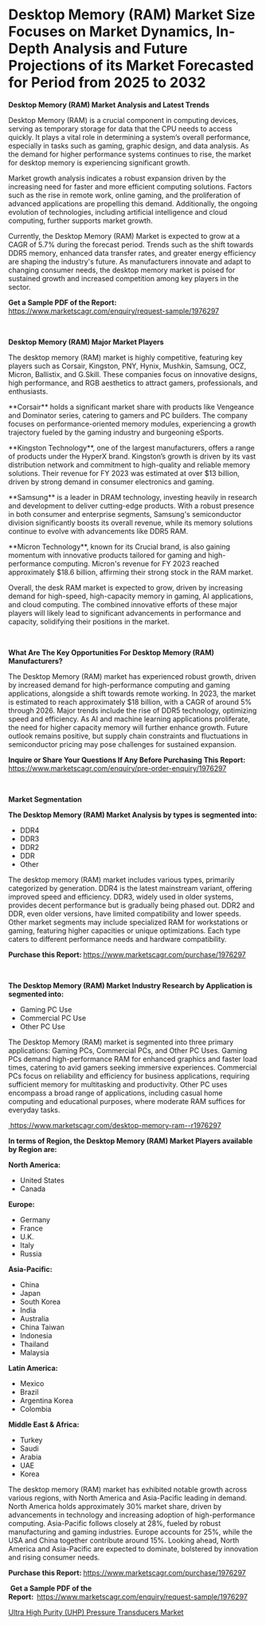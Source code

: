 <p><h1>Desktop Memory (RAM) Market Size Focuses on Market Dynamics, In-Depth Analysis and Future Projections of its Market Forecasted for Period from 2025 to 2032</h1></p><p><strong>Desktop Memory (RAM) Market Analysis and Latest Trends</strong></p>
<p><p>Desktop Memory (RAM) is a crucial component in computing devices, serving as temporary storage for data that the CPU needs to access quickly. It plays a vital role in determining a system’s overall performance, especially in tasks such as gaming, graphic design, and data analysis. As the demand for higher performance systems continues to rise, the market for desktop memory is experiencing significant growth.</p><p>Market growth analysis indicates a robust expansion driven by the increasing need for faster and more efficient computing solutions. Factors such as the rise in remote work, online gaming, and the proliferation of advanced applications are propelling this demand. Additionally, the ongoing evolution of technologies, including artificial intelligence and cloud computing, further supports market growth.</p><p>Currently, the Desktop Memory (RAM) Market is expected to grow at a CAGR of 5.7% during the forecast period. Trends such as the shift towards DDR5 memory, enhanced data transfer rates, and greater energy efficiency are shaping the industry's future. As manufacturers innovate and adapt to changing consumer needs, the desktop memory market is poised for sustained growth and increased competition among key players in the sector.</p></p>
<p><strong>Get a Sample PDF of the Report:&nbsp;</strong> <a href="https://www.marketscagr.com/enquiry/request-sample/1976297?utm_campaign=2265&utm_medium=2&utm_source=Github&utm_content=ia&utm_term=13022025&utm_id=desktop-memory-ram">https://www.marketscagr.com/enquiry/request-sample/1976297</a></p>
<p>&nbsp;</p>
<p><strong>Desktop Memory (RAM) Major Market Players</strong></p>
<p><p>The desktop memory (RAM) market is highly competitive, featuring key players such as Corsair, Kingston, PNY, Hynix, Mushkin, Samsung, OCZ, Micron, Ballistix, and G.Skill. These companies focus on innovative designs, high performance, and RGB aesthetics to attract gamers, professionals, and enthusiasts.</p><p>**Corsair** holds a significant market share with products like Vengeance and Dominator series, catering to gamers and PC builders. The company focuses on performance-oriented memory modules, experiencing a growth trajectory fueled by the gaming industry and burgeoning eSports. </p><p>**Kingston Technology**, one of the largest manufacturers, offers a range of products under the HyperX brand. Kingston’s growth is driven by its vast distribution network and commitment to high-quality and reliable memory solutions. Their revenue for FY 2023 was estimated at over $13 billion, driven by strong demand in consumer electronics and gaming.</p><p>**Samsung** is a leader in DRAM technology, investing heavily in research and development to deliver cutting-edge products. With a robust presence in both consumer and enterprise segments, Samsung's semiconductor division significantly boosts its overall revenue, while its memory solutions continue to evolve with advancements like DDR5 RAM.</p><p>**Micron Technology**, known for its Crucial brand, is also gaining momentum with innovative products tailored for gaming and high-performance computing. Micron's revenue for FY 2023 reached approximately $18.6 billion, affirming their strong stock in the RAM market.</p><p>Overall, the desk RAM market is expected to grow, driven by increasing demand for high-speed, high-capacity memory in gaming, AI applications, and cloud computing. The combined innovative efforts of these major players will likely lead to significant advancements in performance and capacity, solidifying their positions in the market.</p></p>
<p>&nbsp;</p>
<p><strong>What Are The Key Opportunities For Desktop Memory (RAM) Manufacturers?</strong></p>
<p><p>The Desktop Memory (RAM) market has experienced robust growth, driven by increased demand for high-performance computing and gaming applications, alongside a shift towards remote working. In 2023, the market is estimated to reach approximately $18 billion, with a CAGR of around 5% through 2026. Major trends include the rise of DDR5 technology, optimizing speed and efficiency. As AI and machine learning applications proliferate, the need for higher capacity memory will further enhance growth. Future outlook remains positive, but supply chain constraints and fluctuations in semiconductor pricing may pose challenges for sustained expansion.</p></p>
<p><strong>Inquire or Share Your Questions If Any Before Purchasing This Report:</strong> <a href="https://www.marketscagr.com/enquiry/pre-order-enquiry/1976297?utm_campaign=2265&utm_medium=2&utm_source=Github&utm_content=ia&utm_term=13022025&utm_id=desktop-memory-ram">https://www.marketscagr.com/enquiry/pre-order-enquiry/1976297</a></p>
<p>&nbsp;</p>
<p><strong>Market Segmentation</strong></p>
<p><strong>The Desktop Memory (RAM) Market Analysis by types is segmented into:</strong></p>
<p><ul><li>DDR4</li><li>DDR3</li><li>DDR2</li><li>DDR</li><li>Other</li></ul></p>
<p><p>The desktop memory (RAM) market includes various types, primarily categorized by generation. DDR4 is the latest mainstream variant, offering improved speed and efficiency. DDR3, widely used in older systems, provides decent performance but is gradually being phased out. DDR2 and DDR, even older versions, have limited compatibility and lower speeds. Other market segments may include specialized RAM for workstations or gaming, featuring higher capacities or unique optimizations. Each type caters to different performance needs and hardware compatibility.</p></p>
<p><strong>Purchase this Report:&nbsp;</strong><a href="https://www.marketscagr.com/purchase/1976297?utm_campaign=2265&utm_medium=2&utm_source=Github&utm_content=ia&utm_term=13022025&utm_id=desktop-memory-ram">https://www.marketscagr.com/purchase/1976297</a></p>
<p>&nbsp;</p>
<p><strong>The Desktop Memory (RAM) Market Industry Research by Application is segmented into:</strong></p>
<p><ul><li>Gaming PC Use</li><li>Commercial PC Use</li><li>Other PC Use</li></ul></p>
<p><p>The Desktop Memory (RAM) market is segmented into three primary applications: Gaming PCs, Commercial PCs, and Other PC Uses. Gaming PCs demand high-performance RAM for enhanced graphics and faster load times, catering to avid gamers seeking immersive experiences. Commercial PCs focus on reliability and efficiency for business applications, requiring sufficient memory for multitasking and productivity. Other PC uses encompass a broad range of applications, including casual home computing and educational purposes, where moderate RAM suffices for everyday tasks.</p></p>
<p><a href="https://www.marketscagr.com/desktop-memory-ram--r1976297?utm_campaign=2265&utm_medium=2&utm_source=Github&utm_content=ia&utm_term=13022025&utm_id=desktop-memory-ram">&nbsp;https://www.marketscagr.com/desktop-memory-ram--r1976297</a></p>
<p><strong>In terms of Region, the Desktop Memory (RAM) Market Players available by Region are:</strong></p>
<p>
    <p> <strong> North America: </strong>
        <ul>
            <li>United States</li>
            <li>Canada</li>
        </ul>
        </p> 
    <p> <strong> Europe: </strong>
        <ul>
            <li>Germany</li>
            <li>France</li>
            <li>U.K.</li>
            <li>Italy</li>
            <li>Russia</li>
        </ul>
        </p> 
    <p> <strong> Asia-Pacific: </strong>
        <ul>
            <li>China</li>
            <li>Japan</li>
            <li>South Korea</li>
            <li>India</li>
            <li>Australia</li>
            <li>China Taiwan</li>
            <li>Indonesia</li>
            <li>Thailand</li>
            <li>Malaysia</li>
        </ul>
        </p> 
    <p> <strong> Latin America: </strong>
        <ul>
            <li>Mexico</li>
            <li>Brazil</li>
            <li>Argentina Korea</li>
            <li>Colombia</li>
        </ul>
        </p> 
    <p> <strong> Middle East & Africa: </strong>
        <ul>
            <li>Turkey</li>
            <li>Saudi</li>
            <li>Arabia</li>
            <li>UAE</li>
            <li>Korea</li>
        </ul>
    </p>
    </p>
<p><p>The desktop memory (RAM) market has exhibited notable growth across various regions, with North America and Asia-Pacific leading in demand. North America holds approximately 30% market share, driven by advancements in technology and increasing adoption of high-performance computing. Asia-Pacific follows closely at 28%, fueled by robust manufacturing and gaming industries. Europe accounts for 25%, while the USA and China together contribute around 15%. Looking ahead, North America and Asia-Pacific are expected to dominate, bolstered by innovation and rising consumer needs.</p></p>
<p><strong>Purchase this Report: </strong><a href="https://www.marketscagr.com/purchase/1976297?utm_campaign=2265&utm_medium=2&utm_source=Github&utm_content=ia&utm_term=13022025&utm_id=desktop-memory-ram">https://www.marketscagr.com/purchase/1976297</a></p>
<p>&nbsp;<strong>Get a Sample PDF of the Report:&nbsp;&nbsp;</strong><a href="https://www.marketscagr.com/enquiry/request-sample/1976297?utm_campaign=2265&utm_medium=2&utm_source=Github&utm_content=ia&utm_term=13022025&utm_id=desktop-memory-ram">https://www.marketscagr.com/enquiry/request-sample/1976297</a></p>
<p><strong></strong></p>
<p><p><a href="https://github.com/suleimannichelle7/Market-Research-Report-List-1/blob/main/ultra-high-purity-uhp-pressure-transducers-market.md?utm_campaign=2265&utm_medium=2&utm_source=Github&utm_content=ia&utm_term=13022025&utm_id=desktop-memory-ram">Ultra High Purity (UHP) Pressure Transducers Market</a></p></p>